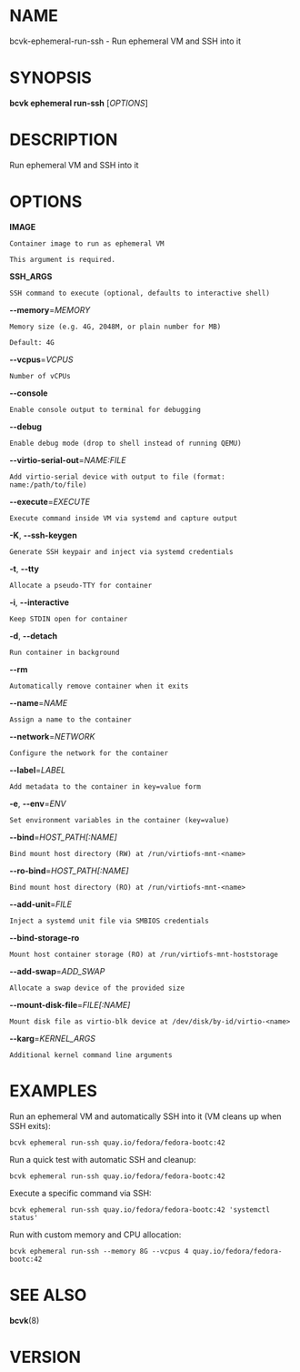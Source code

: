 # NAME

bcvk-ephemeral-run-ssh - Run ephemeral VM and SSH into it

# SYNOPSIS

**bcvk ephemeral run-ssh** [*OPTIONS*]

# DESCRIPTION

Run ephemeral VM and SSH into it

# OPTIONS

<!-- BEGIN GENERATED OPTIONS -->
**IMAGE**

    Container image to run as ephemeral VM

    This argument is required.

**SSH_ARGS**

    SSH command to execute (optional, defaults to interactive shell)

**--memory**=*MEMORY*

    Memory size (e.g. 4G, 2048M, or plain number for MB)

    Default: 4G

**--vcpus**=*VCPUS*

    Number of vCPUs

**--console**

    Enable console output to terminal for debugging

**--debug**

    Enable debug mode (drop to shell instead of running QEMU)

**--virtio-serial-out**=*NAME:FILE*

    Add virtio-serial device with output to file (format: name:/path/to/file)

**--execute**=*EXECUTE*

    Execute command inside VM via systemd and capture output

**-K**, **--ssh-keygen**

    Generate SSH keypair and inject via systemd credentials

**-t**, **--tty**

    Allocate a pseudo-TTY for container

**-i**, **--interactive**

    Keep STDIN open for container

**-d**, **--detach**

    Run container in background

**--rm**

    Automatically remove container when it exits

**--name**=*NAME*

    Assign a name to the container

**--network**=*NETWORK*

    Configure the network for the container

**--label**=*LABEL*

    Add metadata to the container in key=value form

**-e**, **--env**=*ENV*

    Set environment variables in the container (key=value)

**--bind**=*HOST_PATH[:NAME]*

    Bind mount host directory (RW) at /run/virtiofs-mnt-<name>

**--ro-bind**=*HOST_PATH[:NAME]*

    Bind mount host directory (RO) at /run/virtiofs-mnt-<name>

**--add-unit**=*FILE*

    Inject a systemd unit file via SMBIOS credentials

**--bind-storage-ro**

    Mount host container storage (RO) at /run/virtiofs-mnt-hoststorage

**--add-swap**=*ADD_SWAP*

    Allocate a swap device of the provided size

**--mount-disk-file**=*FILE[:NAME]*

    Mount disk file as virtio-blk device at /dev/disk/by-id/virtio-<name>

**--karg**=*KERNEL_ARGS*

    Additional kernel command line arguments

<!-- END GENERATED OPTIONS -->

# EXAMPLES

Run an ephemeral VM and automatically SSH into it (VM cleans up when SSH exits):

    bcvk ephemeral run-ssh quay.io/fedora/fedora-bootc:42

Run a quick test with automatic SSH and cleanup:

    bcvk ephemeral run-ssh quay.io/fedora/fedora-bootc:42

Execute a specific command via SSH:

    bcvk ephemeral run-ssh quay.io/fedora/fedora-bootc:42 'systemctl status'

Run with custom memory and CPU allocation:

    bcvk ephemeral run-ssh --memory 8G --vcpus 4 quay.io/fedora/fedora-bootc:42

# SEE ALSO

**bcvk**(8)

# VERSION

<!-- VERSION PLACEHOLDER -->
